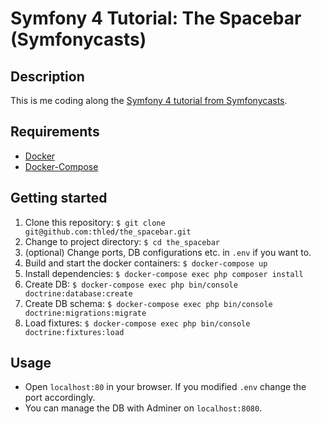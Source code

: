 # Symfony 4 Tutorial: The Spacebar (Symfonycasts)

## Description

This is me coding along the [Symfony 4 tutorial from Symfonycasts][1].

## Requirements

- [Docker][2]
- [Docker-Compose][3]

## Getting started

1. Clone this repository: `$ git clone git@github.com:thled/the_spacebar.git`
1. Change to project directory: `$ cd the_spacebar`
1. (optional) Change ports, DB configurations etc. in `.env` if you want to.
1. Build and start the docker containers: `$ docker-compose up`
1. Install dependencies: `$ docker-compose exec php composer install`
1. Create DB: `$ docker-compose exec php bin/console doctrine:database:create`
1. Create DB schema: `$ docker-compose exec php bin/console doctrine:migrations:migrate`
1. Load fixtures: `$ docker-compose exec php bin/console doctrine:fixtures:load`

## Usage

- Open `localhost:80` in your browser. If you modified `.env` change the port accordingly.
- You can manage the DB with Adminer on `localhost:8080`.

[1]: https://symfonycasts.com/tracks/symfony
[2]: https://docs.docker.com/install/linux/docker-ce/ubuntu/
[3]: https://docs.docker.com/compose/install/

